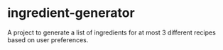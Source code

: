 # ingredient-generator
A project to generate a list of ingredients for at most 3 different recipes based on user preferences.

